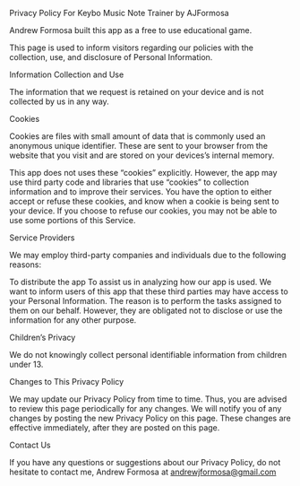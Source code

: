 Privacy Policy For Keybo Music Note Trainer by AJFormosa


Andrew Formosa built this app as a free to use educational game.

This page is used to inform visitors regarding our policies with the collection, use, and disclosure of Personal Information.

Information Collection and Use

The information that we request is retained on your device and is not collected by us in any way.

Cookies

Cookies are files with small amount of data that is commonly used an anonymous unique identifier. These are sent to your browser from the website that you visit and are stored on your devices’s internal memory.

This app does not uses these “cookies” explicitly. However, the app may use third party code and libraries that use “cookies” to collection information and to improve their services. You have the option to either accept or refuse these cookies, and know when a cookie is being sent to your device. If you choose to refuse our cookies, you may not be able to use some portions of this Service.

Service Providers

We may employ third-party companies and individuals due to the following reasons:

To distribute the app
To assist us in analyzing how our app is used.
We want to inform users of this app that these third parties may have access to your Personal Information. The reason is to perform the tasks assigned to them on our behalf. However, they are obligated not to disclose or use the information for any other purpose.

Children’s Privacy

We do not knowingly collect personal identifiable information from children under 13.

Changes to This Privacy Policy

We may update our Privacy Policy from time to time. Thus, you are advised to review this page periodically for any changes. We will notify you of any changes by posting the new Privacy Policy on this page. These changes are effective immediately, after they are posted on this page.

Contact Us

If you have any questions or suggestions about our Privacy Policy, do not hesitate to contact me, Andrew Formosa at andrewjformosa@gmail.com
